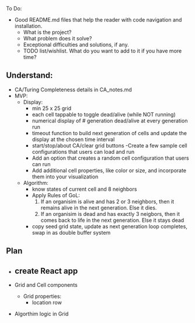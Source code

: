 To Do:
- Good README.md files that help the reader with code navigation and installation.
    - What is the project?
    - What problem does it solve?
    - Exceptional difficulties and solutions, if any.
    - TODO list/wishlist. What do you want to add to it if you have more time?



##  Understand:
- CA/Turing Completeness details in CA_notes.md
- MVP:
    - Display:
        - min 25 x 25 grid
        - each cell tappable to toggle dead/alive (while NOT running)
        - numerical display of # generation dead/alive at every generation run
        - timeout function to build next generation of cells and update the display at the chosen time interval
        - start/stop/about CA/clear grid buttons
        -Create a few sample cell configurations that users can load and run
        - Add an option that creates a random cell configuration that users can run
        - Add additional cell properties, like color or size, and incorporate them into your visualization
    - Algorithm:
        - know states of current cell and 8 neighbors
        - Apply Rules of GoL:
            1. If an organisim is alive and has 2 or 3 neighbors, then it remains alive in the next generation. Else it dies.
            2. If an organisim is dead and has exactly 3 neigbors, then it comes back to life in the next generation. Else it stays dead
        - copy seed grid state, update as next generation loop completes, swap in as double buffer system

## Plan
- create React app
    - 

- Grid and Cell components
    - Grid properties:
        - location row

- Algorthim logic in Grid